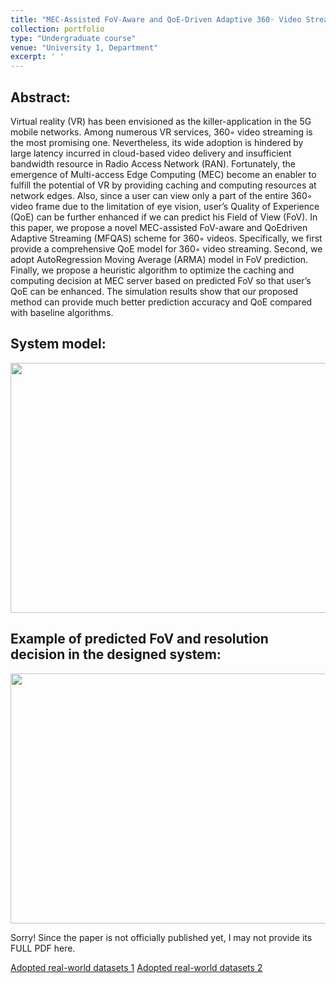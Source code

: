 ```yaml
---
title: "MEC-Assisted FoV-Aware and QoE-Driven Adaptive 360◦ Video Streaming for Virtual Reality"
collection: portfolio
type: "Undergraduate course"
venue: "University 1, Department"
excerpt: ' '
---
```

## Abstract:

Virtual reality (VR) has been envisioned as the killer-application in the 5G mobile networks. Among numerous VR services, 360◦ video streaming is the most promising one. Nevertheless, its wide adoption is hindered by large latency incurred in cloud-based video delivery and insufficient bandwidth resource in Radio Access Network (RAN). Fortunately, the emergence of Multi-access Edge Computing (MEC) become an enabler to fulfill the potential of VR by providing caching and computing resources at network edges. Also, since a user can view only a part of the entire 360◦ video frame due to the limitation of eye vision, user’s Quality of Experience (QoE) can be further enhanced if we can predict his Field of View (FoV). In this paper, we propose a novel MEC-assisted FoV-aware and QoEdriven Adaptive Streaming (MFQAS) scheme for 360◦ videos. Specifically, we first provide a comprehensive QoE model for 360◦ video streaming. Second, we adopt AutoRegression Moving Average (ARMA) model in FoV prediction. Finally, we propose a heuristic algorithm to optimize the caching and computing decision at MEC server based on predicted FoV so that user’s QoE can be enhanced. The simulation results show that our proposed method can provide much better prediction accuracy and QoE compared with baseline algorithms.

## System model:



<img src="http://SendurLanter.github.io/files/MFQAS.png"  width="600" height="400" align=center>



## Example of predicted FoV and resolution decision in the designed system:



<img src="http://SendurLanter.github.io/files/360.png"  width="600" height="400" align=center>


Sorry! Since the paper is not officially published yet, I may not provide its FULL PDF here.

[Adopted real-world datasets 1](https://wuchlei-thu.github.io/)
[Adopted real-world datasets 2](https://github.com/afshin-aero/360dataset)

